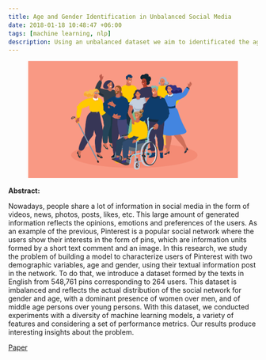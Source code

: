 ```yaml
---
title: Age and Gender Identification in Unbalanced Social Media
date: 2018-01-18 10:48:47 +06:00
tags: [machine learning, nlp]
description: Using an unbalanced dataset we aim to identificated the age and the gender from a group of users.
---
```


<figure>
<img src="/assets/img/posts/2018-01-18-age-gender-pinterest/diversity.png" alt="Diversity">
</figure>

**Abstract:**

Nowadays, people share a lot of information in social media in the form of videos, news, photos, posts, likes, etc. This large amount of generated information reflects the opinions, emotions and preferences of the users. As an example of the previous, Pinterest is a popular social network where the users show their interests in the form of pins, which are information units formed by a short text comment and an image. In this research, we study the problem of building a model to characterize users of Pinterest with two demographic variables, age and gender, using their textual information post in the network. To do that, we introduce a dataset formed by the texts in English from 548,761 pins corresponding to 264 users. This dataset is imbalanced and reflects the actual distribution of the social network for gender and age, with a dominant presence of women over men, and of middle age persons over young persons. With this dataset, we conducted experiments with a diversity of machine learning models, a variety of features and considering a set of performance metrics. Our results produce interesting insights about the problem.

<a href="https://ieeexplore.ieee.org/document/8673125" target="_blank" rel="noopener">Paper</a>